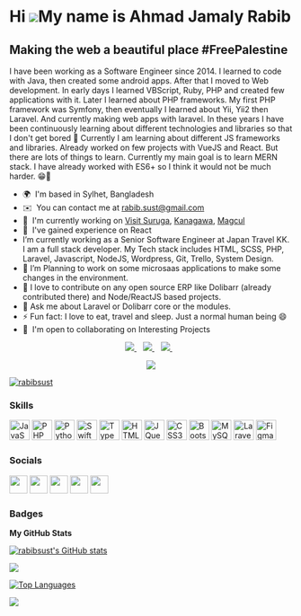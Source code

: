 Hi ![](https://user-images.githubusercontent.com/18350557/176309783-0785949b-9127-417c-8b55-ab5a4333674e.gif)My name is Ahmad Jamaly Rabib
==========================================================================================================================================

Making the web a beautiful place #FreePalestine
-----------------------------------------------

I have been working as a Software Engineer since 2014. I learned to code with Java, then created some android apps. After that I moved to Web development. In early days I learned VBScript, Ruby, PHP and created few applications with it. Later I learned about PHP frameworks. My first PHP framework was Symfony, then eventually I learned about Yii, Yii2 then Laravel. And currently making web apps with laravel. In these years I have been continuously learning about different technologies and libraries so that I don't get bored 🥱 Currently I am learning about different JS frameworks and libraries. Already worked on few projects with VueJS and React. But there are lots of things to learn. Currently my main goal is to learn MERN stack. I have already worked with ES6+ so I think it would not be much harder. 😁🤞

*   🌍  I'm based in Sylhet, Bangladesh
*   ✉️  You can contact me at [rabib.sust@gmail.com](mailto:rabib.sust@gmail.com)
*   🚀  I'm currently working on [Visit Suruga](http://www.visit-suruga.com/), [Kanagawa](https://trip.pref.kanagawa.jp/), [Magcul](https://magcul.net/)
*   🧠  I've gained experience on React
*   I’m currently working as a Senior Software Engineer at Japan Travel KK. I am a full stack developer. My Tech stack includes HTML, SCSS, PHP, Laravel, Javascript, NodeJS, Wordpress, Git, Trello, System Design.
*   🌱 I’m Planning to work on some microsaas applications to make some changes in the environment.
*   👯 I love to contribute on any open source ERP like Dolibarr (already contributed there) and Node/ReactJS based projects.
*   💬 Ask me about Laravel or Dolibarr core or the modules.
*   ⚡ Fun fact: I love to eat, travel and sleep. Just a normal human being 😄
*   🤝  I'm open to collaborating on Interesting Projects


<p align='center'>
<a href="mailto:rabib.sust@gmail.com">
  <img src="https://img.shields.io/badge/email me-%23D14836.svg?&style=for-the-badge&logo=gmail&logoColor=white" />
</a>&nbsp;&nbsp;
<a href="https://twitter.com/RabibSust">
  <img src="https://img.shields.io/badge/twitter-%231DA1F2.svg?&style=for-the-badge&logo=twitter&logoColor=white" />
</a>&nbsp;&nbsp;
<a href="https://www.linkedin.com/in/ahmad-jamaly-rabib/">
  <img src="https://img.shields.io/badge/linkedin-%230077B5.svg?&style=for-the-badge&logo=linkedin&logoColor=white" />
</a>&nbsp;&nbsp;
</p>
<p align='center'>
 <img src="https://gpvc.arturio.dev/rabibsust" />
</p>

<p align="left"> <a href="https://github.com/ryo-ma/github-profile-trophy"><img src="https://github-profile-trophy.vercel.app/?username=rabibsust&theme=gruvbox" alt="rabibsust" /></a> </p>

### Skills
<p align="left">
<a href="https://developer.mozilla.org/en-US/docs/Web/JavaScript" target="_blank" rel="noreferrer"><img src="https://raw.githubusercontent.com/danielcranney/readme-generator/main/public/icons/skills/javascript-colored.svg" width="36" height="36" alt="JavaScript" /></a>
<a href="https://www.php.net/" target="_blank" rel="noreferrer"><img src="https://raw.githubusercontent.com/danielcranney/readme-generator/main/public/icons/skills/php-colored.svg" width="36" height="36" alt="PHP" /></a>
<a href="https://www.python.org/" target="_blank" rel="noreferrer"><img src="https://raw.githubusercontent.com/danielcranney/readme-generator/main/public/icons/skills/python-colored.svg" width="36" height="36" alt="Python" /></a>
<a href="https://developer.apple.com/swift/" target="_blank" rel="noreferrer"><img src="https://raw.githubusercontent.com/danielcranney/readme-generator/main/public/icons/skills/swift-colored.svg" width="36" height="36" alt="Swift" /></a>
<a href="https://www.typescriptlang.org/" target="_blank" rel="noreferrer"><img src="https://raw.githubusercontent.com/danielcranney/readme-generator/main/public/icons/skills/typescript-colored.svg" width="36" height="36" alt="TypeScript" /></a>
<a href="https://developer.mozilla.org/en-US/docs/Glossary/HTML5" target="_blank" rel="noreferrer"><img src="https://raw.githubusercontent.com/danielcranney/readme-generator/main/public/icons/skills/html5-colored.svg" width="36" height="36" alt="HTML5" /></a>
<a href="https://jquery.com/" target="_blank" rel="noreferrer"><img src="https://raw.githubusercontent.com/danielcranney/readme-generator/main/public/icons/skills/jquery-colored.svg" width="36" height="36" alt="JQuery" /></a>
<a href="https://www.w3.org/TR/CSS/#css" target="_blank" rel="noreferrer"><img src="https://raw.githubusercontent.com/danielcranney/readme-generator/main/public/icons/skills/css3-colored.svg" width="36" height="36" alt="CSS3" /></a>
<a href="https://getbootstrap.com/" target="_blank" rel="noreferrer"><img src="https://raw.githubusercontent.com/danielcranney/readme-generator/main/public/icons/skills/bootstrap-colored.svg" width="36" height="36" alt="Bootstrap" /></a>
<a href="https://www.mysql.com/" target="_blank" rel="noreferrer"><img src="https://raw.githubusercontent.com/danielcranney/readme-generator/main/public/icons/skills/mysql-colored.svg" width="36" height="36" alt="MySQL" /></a>
<a href="https://laravel.com/" target="_blank" rel="noreferrer"><img src="https://raw.githubusercontent.com/danielcranney/readme-generator/main/public/icons/skills/laravel-colored.svg" width="36" height="36" alt="Laravel" /></a>
<a href="https://www.figma.com/" target="_blank" rel="noreferrer"><img src="https://raw.githubusercontent.com/danielcranney/readme-generator/main/public/icons/skills/figma-colored.svg" width="36" height="36" alt="Figma" /></a>
</p>
                    
### Socials        
                  
<p align="left">                      
    <a href="https://www.dev.to/rabibsust" target="_blank" rel="noreferrer"><img src="https://raw.githubusercontent.com/danielcranney/readme-generator/main/public/icons/socials/devdotto.svg" width="32" height="32" /></a>                      
    <a href="https://www.github.com/rabibsust" target="_blank" rel="noreferrer"><img src="https://raw.githubusercontent.com/danielcranney/readme-generator/main/public/icons/socials/github.svg" width="32" height="32" /></a>                      
    <a href="https://www.linkedin.com/in/ahmad-jamaly-rabib/" target="_blank" rel="noreferrer"><img src="https://raw.githubusercontent.com/danielcranney/readme-generator/main/public/icons/socials/linkedin.svg" width="32" height="32" /></a>
    <a href="https://www.stackoverflow.com/users/3172218/rabib" target="_blank" rel="noreferrer"><img src="https://raw.githubusercontent.com/danielcranney/readme-generator/main/public/icons/socials/stackoverflow.svg" width="32" height="32" /></a>
    <a href="https://www.twitter.com/rabibsust" target="_blank" rel="noreferrer"><img src="https://raw.githubusercontent.com/danielcranney/readme-generator/main/public/icons/socials/twitter.svg" width="32" height="32" /></a>
</p>

### Badges

<b>My GitHub Stats</b>

<a href="http://www.github.com/rabibsust"><img src="https://github-readme-stats.vercel.app/api?username=rabibsust&show_icons=true&hide=&count_private=true&title_color=0891b2&text_color=ffffff&icon_color=0891b2&bg_color=1c1917&hide_border=true&show_icons=true" alt="rabibsust's GitHub stats" /></a>

<a href="http://www.github.com/rabibsust"><img src="https://github-readme-streak-stats.herokuapp.com/?user=rabibsust&stroke=ffffff&background=1c1917&ring=0891b2&fire=0891b2&currStreakNum=ffffff&currStreakLabel=0891b2&sideNums=ffffff&sideLabels=ffffff&dates=ffffff&hide_border=true" /></a>

<a href="https://github.com/rabibsust" align="left"><img src="https://github-readme-stats.vercel.app/api/top-langs/?username=rabibsust&langs_count=10&title_color=0891b2&text_color=ffffff&icon_color=0891b2&bg_color=1c1917&hide_border=true&locale=en&custom_title=Top%20%Languages" alt="Top Languages" /></a>

<a href="https://www.twitter.com/rabibsust" target="_blank" rel="noreferrer"><img src="https://img.shields.io/twitter/follow/rabibsust?logo=twitter&style=for-the-badge&color=0891b2&labelColor=1c1917"/></a>
